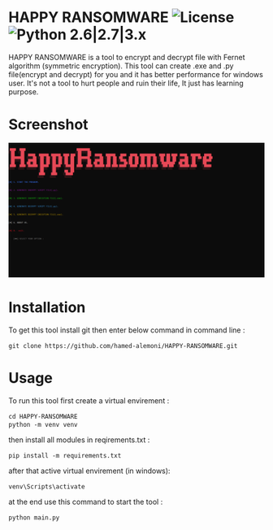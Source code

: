 # HAPPY RANSOMWARE ![License](https://img.shields.io/badge/license-GPLv2-green.svg) ![Python 2.6|2.7|3.x](https://img.shields.io/badge/python-3.x-blue.svg)

HAPPY RANSOMWARE is a tool to encrypt and decrypt file with Fernet algorithm (symmetric encryption).
This tool can create .exe and .py file(encrypt and decrypt) for you and it has better performance for windows user.
It's not a tool to hurt people and ruin their life, It just has learning purpose.


# Screenshot

![alt text](https://github.com/hamed-alemoni/HAPPY-RANSOMWARE/blob/main/Screenshot1.png)

# Installation

To get this tool install git then enter below command in command line : 
```
git clone https://github.com/hamed-alemoni/HAPPY-RANSOMWARE.git
```

# Usage

To run this tool first create a virtual envirement :
```
cd HAPPY-RANSOMWARE
python -m venv venv
```
then install all modules in reqirements.txt :
```
pip install -m requirements.txt
```
after that active virtual envirement (in windows):
```
venv\Scripts\activate
```
at the end use this command to start the tool :
```
python main.py
```

